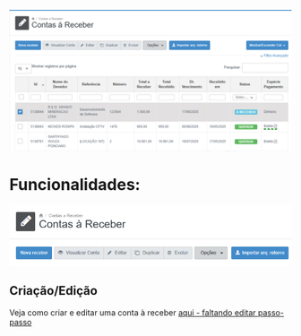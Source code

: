 ![](/assets/Pasted_image_20250518155931.png)

# Funcionalidades:
![](/assets/Pasted_image_20250518160025.png)

## Criação/Edição
Veja como criar e editar uma conta à receber [aqui - faltando editar passo-passo](https://scribehow.com/viewer/Creating_a_Payment_Voucher_in_OpenManager__sezx0EW2TSq4dRKh-KBbGA)